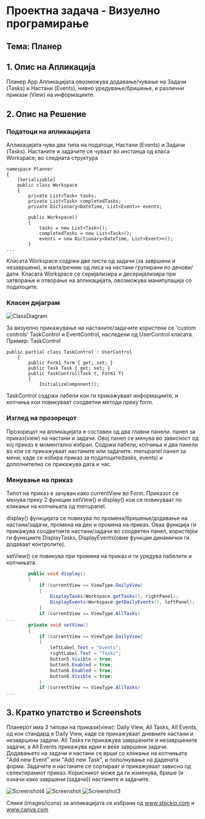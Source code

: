 # Проектна задача - Визуелно програмирање
## Тема: Планер

## 1. Опис на Апликација
Планер App
Апликацијата овозможува додавање/чување на Задачи (Tasks) и Настани (Events), нивно уредување/бришење, и различни прикази (View) на информациите.
## 2. Опис на Решение
### Податоци на апликацијата
Апликацијата чува два типа на податоци, Настани (Events) и Задачи (Tasks).
Настаните и задачите се чуваат во инстанца од класа Workspace, во следната структура
```
namespace Planner
{
    [Serializable]
    public class Workspace
    {
        private List<Task> tasks;
        private List<Task> completedTasks;
        private Dictionary<DateTime, List<Event>> events;
        
        public Workspace()
        {
            tasks = new List<Task>();
            completedTasks = new List<Task>();
            events = new Dictionary<DateTime, List<Event>>();
        }
...
```
Класата Workspace содржи две листи од задачи (за завршени и незавршени), и мапа/речник од лиса на настани групирани по денови/дати. 
Класата Workspace се серијализира и десеријализира при затворање и отворање на апликацијата, овозможува манипулација со податоците.
### Kласен дијаграм
![ClassDiagram](https://user-images.githubusercontent.com/82380946/121821143-59950b00-cc97-11eb-9900-ebc000c723ba.png)

За визуелно прикажување на настаните/задачите користени се 'custom controls' TaskControl и EventControl, наследени од UserControl класата.
Пример: TaskControl
```
public partial class TaskControl : UserControl
    {
        public Form1 form { get; set; }
        public Task Task { get; set; }
        public TaskControl(Task t, Form1 f)
        {
            InitializeComponent();
```
TaskControl содржи лабели кои ги прикажуваат информациите, и копчиња кои повикуваат соодветни методи преку form.
### Изглед на прозорецот
Прозорецот на апликацијата е составен од два главни панели.
панел за приказ(view) на настани и задачи. Овој панел се менува во зависност од кој приказ е моментално избран.
Содржи лабели, копчиња и два панели во кои се прикажуваат настаните или задачите.
menupanel панел за мени, каде се избира приказ за податоците(tasks, events) и дополнително се прикажува дата и час.
### Менување на приказ
Типот на приказ е зачуван како currentView во Form.
Приказот се менува преку 2 функции setView() и display() кои се повикуваат по кликање на копчињата од menupanel.

display() функцијата се повикува по промена/бришење/додавање на настани/задачи, промена на ден и промена на приказ.
Оваа функција ги прикажува соодветните настани/задачи во соодветен панел, користејќи ги функциите DisplayTasks, DisplayEvents(овие функции динамички ги додаваат контролите).

setView() се повикува при промена на приказ и ги уредува лабелите и копчињата.
```c#
        public void display()
        {
            if (currentView == ViewType.DailyView)
            {
                DisplayTasks(Workspace.getTasks(), rightPanel);
                DisplayEvents(Workspace.getDailyEvents(), leftPanel);
            }
            if (currentView == ViewType.AllTasks)
...
        private void setView()
        {
            if (currentView == ViewType.DailyView)
            {
                leftLabel.Text = "Events";
                rightLabel.Text = "Tasks";
                button5.Visible = true;
                button5.Enabled = true;
                button6.Enabled = true;
                button6.Visible = true;
            }
            if (currentView == ViewType.AllTasks)
...
```
## 3. Кратко упатство и Screenshots
Планерот има 3 типови на прикази(view): Daily View, All Tasks, All Events, од кои стандард е Daily View, каде се прикажуваат дневните настани и незавршени задачи.
All Tasks ги прикажува завршените и незавршените задачи, а All Events прикажува идни и веќе завршени задачи.
Додавањето на задачи и настани се врши со кликање на копчињата "Add new Event" или "Add new Task", и пополнување на дадената форма.
Задачите и настаните се сортираат и прикажуваат зависно од селектираниот приказ. Корисникот може да ги изменува, брише (и означи како завршени (задачи)) настаните и задачите.

![Screenshot4](https://user-images.githubusercontent.com/82380946/121821159-834e3200-cc97-11eb-9489-ff95c6104a1d.png)
![Screenshot](https://user-images.githubusercontent.com/82380946/121821181-ac6ec280-cc97-11eb-86d8-b62fe30ecf94.png)
![Screenshot3](https://user-images.githubusercontent.com/82380946/121821185-b5f82a80-cc97-11eb-8ec4-f1dc64069a1f.png)


Слики (images/icons) за апликацијата се избрани од www.stockio.com и www.canva.com
